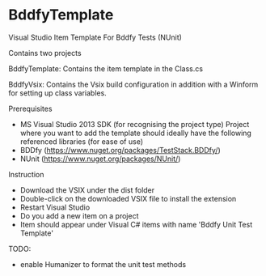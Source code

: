 # BddfyTemplate
Visual Studio Item Template For Bddfy Tests (NUnit)

Contains two projects

BddfyTemplate: Contains the item template in the Class.cs

BddfyVsix: Contains the Vsix build configuration in addition with a Winform for setting up class variables.

Prerequisites
  - MS Visual Studio 2013 SDK (for recognising the project type)
  Project where you want to add the template should ideally have the following referenced libraries (for ease of use)
  - BDDfy (https://www.nuget.org/packages/TestStack.BDDfy/)
  - NUnit (https://www.nuget.org/packages/NUnit/)

Instruction
  - Download the VSIX under the dist folder
  - Double-click on the downloaded VSIX file to install the extension
  - Restart Visual Studio 
  - Do you add a new item on a project
  - Item should appear under Visual C# items with name 'Bddfy Unit Test Template'

TODO:
  - enable Humanizer to format the unit test methods
